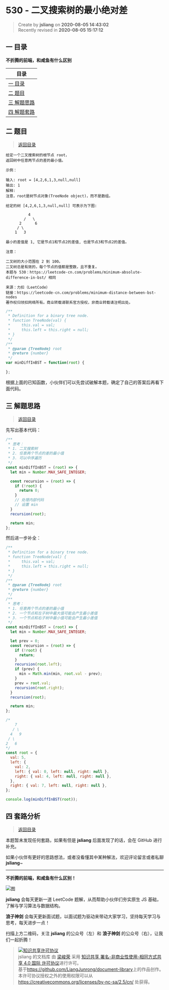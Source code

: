 530 - 二叉搜索树的最小绝对差
===

> Create by **jsliang** on **2020-08-05 14:43:02**  
> Recently revised in **2020-08-05 15:17:12**

## <a name="chapter-one" id="chapter-one"></a>一 目录

**不折腾的前端，和咸鱼有什么区别**

| 目录 |
| --- |
| [一 目录](#chapter-one) |
| <a name="catalog-chapter-two" id="catalog-chapter-two"></a>[二 题目](#chapter-two) |
| <a name="catalog-chapter-three" id="catalog-chapter-three"></a>[三 解题思路](#chapter-three) |
| <a name="catalog-chapter-four" id="catalog-chapter-four"></a>[四 解题套路](#chapter-four) |

## <a name="chapter-two" id="chapter-two"></a>二 题目

> [返回目录](#chapter-one)

```
给定一个二叉搜索树的根节点 root，
返回树中任意两节点的差的最小值。

示例：

输入: root = [4,2,6,1,3,null,null]
输出: 1
解释:
注意，root是树节点对象(TreeNode object)，而不是数组。

给定的树 [4,2,6,1,3,null,null] 可表示为下图:

          4
        /   \
      2      6
     / \    
    1   3  

最小的差值是 1, 它是节点1和节点2的差值, 也是节点3和节点2的差值。

注意：

二叉树的大小范围在 2 到 100。
二叉树总是有效的，每个节点的值都是整数，且不重复。
本题与 530：https://leetcode-cn.com/problems/minimum-absolute-difference-in-bst/ 相同

来源：力扣（LeetCode）
链接：https://leetcode-cn.com/problems/minimum-distance-between-bst-nodes
著作权归领扣网络所有。商业转载请联系官方授权，非商业转载请注明出处。
```

```js
/**
 * Definition for a binary tree node.
 * function TreeNode(val) {
 *     this.val = val;
 *     this.left = this.right = null;
 * }
 */
/**
 * @param {TreeNode} root
 * @return {number}
 */
var minDiffInBST = function(root) {
    
};
```

根据上面的已知函数，小伙伴们可以先尝试破解本题，确定了自己的答案后再看下面代码。

## <a name="chapter-three" id="chapter-three"></a>三 解题思路

> [返回目录](#chapter-one)

先写出基本代码：

```js
/**
 * 思考：
 * 1. 二叉搜索树
 * 2. 任意两个节点的差的最小值
 * 3. 可以中序遍历
 */
const minDiffInBST = (root) => {
  let min = Number.MAX_SAFE_INTEGER;

  const recursion = (root) => {
    if (!root) {
      return 0;
    }
    // 处理内部代码
    // 设置 min
  }
  recursion(root);

  return min;
};
```

然后进一步补全：

```js
/**
 * Definition for a binary tree node.
 * function TreeNode(val) {
 *     this.val = val;
 *     this.left = this.right = null;
 * }
 */
/**
 * @param {TreeNode} root
 * @return {number}
 */
/**
 * 思考：
 * 1. 任意两个节点的差的最小值
 * 2. 一个节点和左子树中最大值可能会产生最小差值
 * 3. 一个节点和右子树中最小值可能会产生最小差值
 */
const minDiffInBST = (root) => {
  let min = Number.MAX_SAFE_INTEGER;

  let prev = 0;
  const recursion = (root) => {
    if (!root) {
      return;
    }
    recursion(root.left);
    if (prev) {
      min = Math.min(min, root.val - prev);
    }
    prev = root.val;
    recursion(root.right);
  }
  recursion(root);

  return min;
};

/*
    7
   / \
  4   9
 / \    
2   6  
*/
const root = {
  val: 5,
  left: {
    val: 2,
    left: { val: 0, left: null, right: null },
    right: { val: 4, left: null, right: null },
  },
  right: { val: 7, left: null, right: null },
};

console.log(minDiffInBST(root));
```

## <a name="chapter-four" id="chapter-four"></a>四 套路分析

> [返回目录](#chapter-one)

本题暂未发现任何套路，如果有但是 **jsliang** 后面发现了的话，会在 GitHub 进行补充。

如果小伙伴有更好的思路想法，或者没看懂其中某种解法，欢迎评论留言或者私聊 **jsliang**~

---

**不折腾的前端，和咸鱼有什么区别！**

![图](https://github.com/LiangJunrong/document-library/blob/master/public-repertory/img/z-index-small.png?raw=true)

**jsliang** 会每天更新一道 LeetCode 题解，从而帮助小伙伴们夯实原生 JS 基础，了解与学习算法与数据结构。

**浪子神剑** 会每天更新面试题，以面试题为驱动来带动大家学习，坚持每天学习与思考，每天进步一点！

扫描上方二维码，关注 **jsliang** 的公众号（左）和 **浪子神剑** 的公众号（右），让我们一起折腾！

> <a rel="license" href="http://creativecommons.org/licenses/by-nc-sa/4.0/"><img alt="知识共享许可协议" style="border-width:0" src="https://i.creativecommons.org/l/by-nc-sa/4.0/88x31.png" /></a><br /><span xmlns:dct="http://purl.org/dc/terms/" property="dct:title">jsliang 的文档库</span> 由 <a xmlns:cc="http://creativecommons.org/ns#" href="https://github.com/LiangJunrong/document-library" property="cc:attributionName" rel="cc:attributionURL">梁峻荣</a> 采用 <a rel="license" href="http://creativecommons.org/licenses/by-nc-sa/4.0/">知识共享 署名-非商业性使用-相同方式共享 4.0 国际 许可协议</a>进行许可。<br />基于<a xmlns:dct="http://purl.org/dc/terms/" href="https://github.com/LiangJunrong/document-library" rel="dct:source">https://github.com/LiangJunrong/document-library</a>上的作品创作。<br />本许可协议授权之外的使用权限可以从 <a xmlns:cc="http://creativecommons.org/ns#" href="https://creativecommons.org/licenses/by-nc-sa/2.5/cn/" rel="cc:morePermissions">https://creativecommons.org/licenses/by-nc-sa/2.5/cn/</a> 处获得。